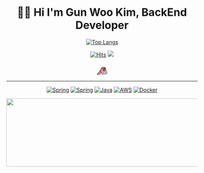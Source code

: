 <div align="center">
<h1> 👋🏻 Hi I'm Gun Woo Kim, BackEnd Developer </h1>

  [![Top Langs](https://github-readme-stats.vercel.app/api/top-langs/?username=lgwk42&theme=white&langs_count=10&layout=compact)]() <p>

<a href="https://github.com/lgwk42">[![Hits](https://hits.seeyoufarm.com/api/count/incr/badge.svg?url=https%3A%2F%2Fgithub.com%2Flgwk42%2Fhit-counter&count_bg=%23000000&title_bg=%23000000&icon=github.svg&icon_color=%23E7E7E7&title=Github&edge_flat=false)](https://hits.seeyoufarm.com)</a>
<a href=https://luisgunkim0642.notion.site/15fc80c3b2614cc8a23710194981a809> <img src="https://img.shields.io/badge/Notion-fff?style=flat-square&logo=Notion&logoColor=black&link=https://luisgunkim0642.notion.site/15fc80c3b2614cc8a23710194981a809"> </a>

<img src="https://github.com/lgwk42/lgwk42/blob/main/68747470733a2f2f63756c746f667468657061727479706172726f742e636f6d2f706172726f74732f68642f6c6170746f705f706172726f742e676966.gif" width="30" height="30"></img>

---
  
  [![Spring](https://img.shields.io/badge/Spring-6DB33F?logo=spring&logoColor=white&style=flat-square)](https://spring.org/)
  [![Spring](https://img.shields.io/badge/Spring%20Boot-6DB33F?logo=springboot&logoColor=white&style=flat-square)](https://springboot.org/)
  [![Java](https://img.shields.io/badge/java-%23ED8B00.svg?style=flat-square&logo=OpenJDK&logoColor=white)](https://www.java.com/ko/)
  [![AWS](https://img.shields.io/badge/aws-232F3E?logo=amazon&logoColor=white&style=flat-square)](https://aws.amazon.com/ko/)
  [![Docker](https://img.shields.io/badge/docker-%230db7ed.svg?style=flat-square&logo=docker&logoColor=white)](https://www.docker.com)

<a href="https://github.com/devxb/gitanimals">
  <img
    src="https://render.gitanimals.org/lines/lgwk42?pet-id=587181348183179498"
    width="800"
    height="180"
  />
</a>
</div>


